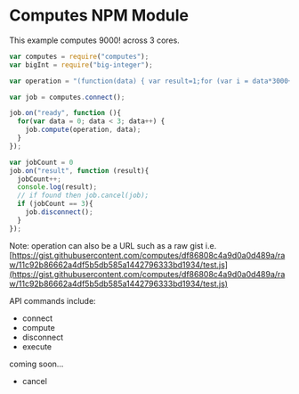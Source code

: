 # Computes NPM Module

This example computes 9000! across 3 cores.

```javascript
var computes = require("computes");
var bigInt = require("big-integer");

var operation = "(function(data) { var result=1;for (var i = data*3000+1; i <= data*3000+3000; ++i){result = bigInt(result).multiply(i).toString();}return result; })";

var job = computes.connect();

job.on("ready", function (){
  for(var data = 0; data < 3; data++) {
    job.compute(operation, data);
  }
});

var jobCount = 0
job.on("result", function (result){
  jobCount++;
  console.log(result);
  // if found then job.cancel(job);
  if (jobCount == 3){
    job.disconnect();
  }
});
```

Note: operation can also be a URL such as a raw gist i.e. [https://gist.githubusercontent.com/computes/df86808c4a9d0a0d489a/raw/11c92b86662a4df5b5db585a1442796333bd1934/test.js](https://gist.githubusercontent.com/computes/df86808c4a9d0a0d489a/raw/11c92b86662a4df5b5db585a1442796333bd1934/test.js)

API commands include:

- connect
- compute
- disconnect
- execute

coming soon...

- cancel
